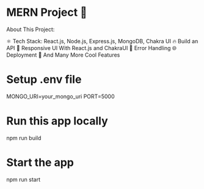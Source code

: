 # MERN Project 🚀

About This Project:

⚛️ Tech Stack: React.js, Node.js, Express.js, MongoDB, Chakra UI
🔥 Build an API
📱 Responsive UI With React.js and ChakraUI
🐞 Error Handling
🌐 Deployment
🚀 And Many More Cool Features

# Setup .env file
MONGO_URI=your_mongo_uri
PORT=5000

# Run this app locally
npm run build

# Start the app
npm run start